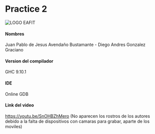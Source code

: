 # Practice 2

![LOGO EAFIT](https://tecnologiaseafit.com/wp-content/uploads/2022/08/Recurso-1-8.png)

#### Nombres
Juan Pablo de Jesus Avendaño Bustamante - Diego Andres Gonzalez Graciano
#### Version del compilador
GHC 9.10.1
#### IDE
Online GDB
#### Link del video
https://youtu.be/SnOHBZhMero (No aparecen los rostros de los autores debido a la falta de dispositivos con camaras para grabar, aparte de los moviles)
